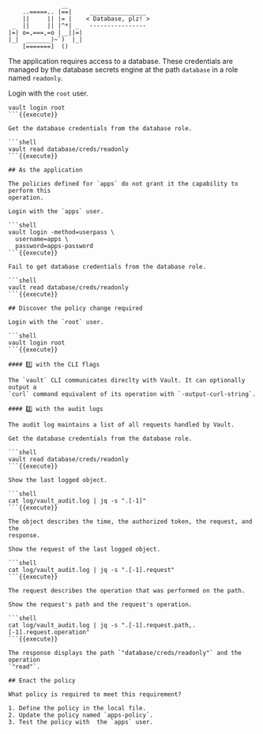 ```
               __
    ..=====.. |==|     ________________
    ||     || |= |    < Database, plz! >
 _  ||     || |^*| _   ----------------
|=| o=,===,=o |__||=|
|_|  _______)~`)  |_|
    [=======]  ()
```

The application requires access to a database. These credentials
are managed by the database secrets engine at the path `database` in a role named `readonly`.

Login with the `root` user.

```shell
vault login root
```{{execute}}

Get the database credentials from the database role.

```shell
vault read database/creds/readonly
```{{execute}}

## As the application

The policies defined for `apps` do not grant it the capability to perform this
operation.

Login with the `apps` user.

```shell
vault login -method=userpass \
  username=apps \
  password=apps-password
```{{execute}}

Fail to get database credentials from the database role.

```shell
vault read database/creds/readonly
```{{execute}}

## Discover the policy change required

Login with the `root` user.

```shell
vault login root
```{{execute}}

#### 1️⃣ with the CLI flags

The `vault` CLI communicates direclty with Vault. It can optionally output a
`curl` command equivalent of its operation with `-output-curl-string`.

#### 2️⃣ with the audit logs

The audit log maintains a list of all requests handled by Vault.

Get the database credentials from the database role.

```shell
vault read database/creds/readonly
```{{execute}}

Show the last logged object.

```shell
cat log/vault_audit.log | jq -s ".[-1]"
```{{execute}}

The object describes the time, the authorized token, the request, and the
response.

Show the request of the last logged object.

```shell
cat log/vault_audit.log | jq -s ".[-1].request"
```{{execute}}

The request describes the operation that was performed on the path.

Show the request's path and the request's operation.

```shell
cat log/vault_audit.log | jq -s ".[-1].request.path,.[-1].request.operation"
```{{execute}}

The response displays the path `"database/creds/readonly"` and the operation
`"read"`.

## Enact the policy

What policy is required to meet this requirement?

1. Define the policy in the local file.
2. Update the policy named `apps-policy`.
3. Test the policy with  the `apps` user.

